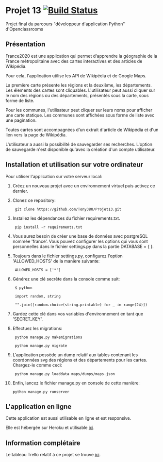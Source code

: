 # Projet 13 [![Build Status](https://travis-ci.org/Tony380/Projet13.svg?branch=main)](https://travis-ci.org/Tony380/Projet13)


Projet final du parcours "développeur d'application Python" d'Openclassrooms

## Présentation
France2020 est une application qui permet d'apprendre la géographie de la France métropolitaine
avec des cartes interactives et des articles de Wikipédia.

Pour cela, l'application utilise les API de Wikipédia et de Google Maps.

La première carte présente les régions et la deuxième, les départements. Les élements des cartes
sont cliquables.
L'utilisateur peut aussi cliquer sur le nom des régions ou des départements, présentés sous la carte,
sous forme de liste.

Pour les communes, l'utilisateur peut cliquer sur leurs noms pour afficher une carte statique.
Les communes sont affichées sous forme de liste avec une pagination.

Toutes cartes sont accompagnées d'un extrait d'article de Wikipédia et d'un lien vers la page de Wikipédia.

L'utilisateur a aussi la possibilité de sauvegarder ses recherches.
L'option de sauvegarde n'est disponible qu'avec la création d'un compte utilisateur.

## Installation et utilisation sur votre ordinateur
Pour utiliser l'application sur votre serveur local:


1. Créez un nouveau projet avec un environnement virtuel puis activez ce dernier.

2. Clonez ce repository:

        git clone https://github.com/Tony380/Projet13.git

3. Installez les dépendances du fichier requirements.txt.

        pip install -r requirements.txt
        
4. Vous aurez besoin de créer une base de données avec postgreSQL nommée 'france'.
Vous pouvez configurer les options qui vous sont personnelles dans le fichier settings.py
dans la partie DATABASE = { }.

5. Toujours dans le fichier settings.py, configurez l'option 'ALLOWED_HOSTS' de la manière suivante:

        ALLOWED_HOSTS = ['*']
        
6. Générez une clé secrète dans la console comme suit:

        $ python
    
        import random, string
    
        "".join([random.choice(string.printable) for _ in range(24)])

7. Gardez cette clé dans vos variables d'environnement en tant que 'SECRET_KEY'.

8. Effectuez les migrations:

        python manage.py makemigrations
        
        python manage.py migrate

9. L'application possède un dump relatif aux tables contenant les coordonnées svg des régions
et des départements pour les cartes. Chargez-le comme ceci:

        python manage.py loaddata maps/dumps/maps.json

10. Enfin, lancez le fichier manage.py en console de cette manière:

        python manage.py runserver


## L'application en ligne
Cette application est aussi utilisable en ligne et est responsive.

Elle est hébergée sur Heroku et utilisable [ici](https://france2020.herokuapp.com "france2020").

## Information complétaire
Le tableau Trello relatif à ce projet se trouve [ici](https://trello.com/b/exMtG38m/projet-13 "Tableau Trello").
